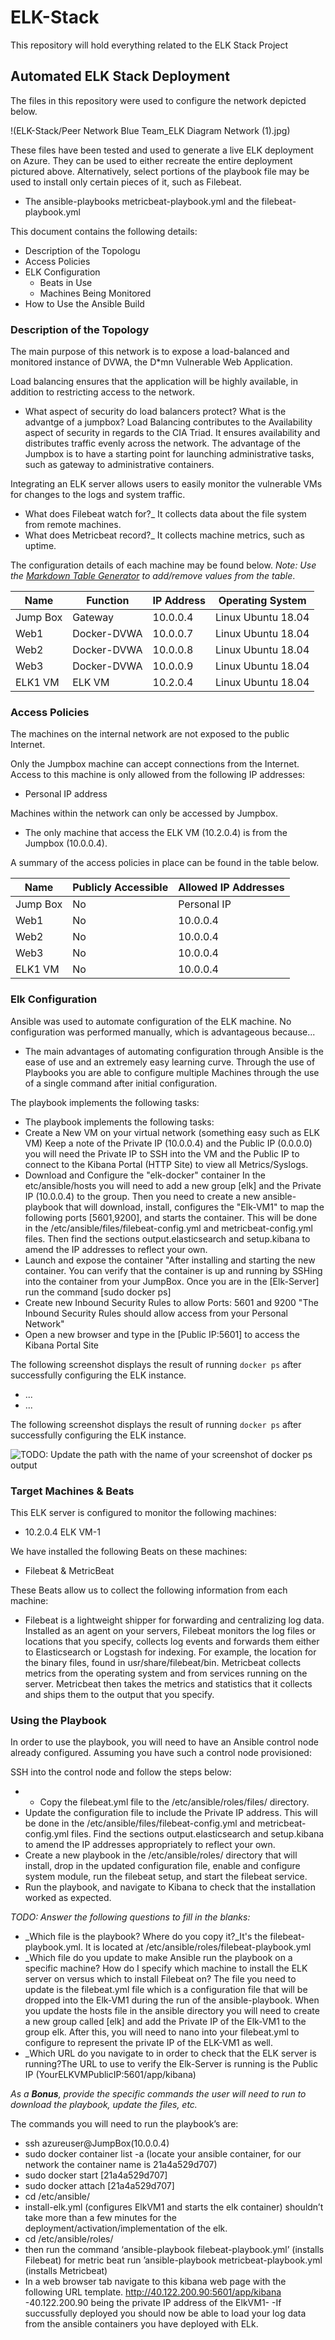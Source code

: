 # ELK-Stack
This repository will hold everything related to the ELK Stack Project

## Automated ELK Stack Deployment

The files in this repository were used to configure the network depicted below.

!(ELK-Stack/Peer Network Blue Team_ELK Diagram Network (1).jpg)

These files have been tested and used to generate a live ELK deployment on Azure. They can be used to either recreate the entire deployment pictured above. Alternatively, select portions of the playbook file may be used to install only certain pieces of it, such as Filebeat.

  - The ansible-playbooks metricbeat-playbook.yml and the filebeat-playbook.yml

This document contains the following details:
- Description of the Topologu
- Access Policies
- ELK Configuration
  - Beats in Use
  - Machines Being Monitored
- How to Use the Ansible Build


### Description of the Topology

The main purpose of this network is to expose a load-balanced and monitored instance of DVWA, the D*mn Vulnerable Web Application.

Load balancing ensures that the application will be highly available, in addition to restricting access to the network.

- What aspect of security do load balancers protect? What is the advantge of a jumpbox?
Load Balancing contributes to the Availability aspect of security in regards to the CIA Triad. It ensures availability and distributes traffic evenly across the network. The advantage of the Jumpbox is to have a starting point for launching administrative tasks, such as gateway to administrative containers.

Integrating an ELK server allows users to easily monitor the vulnerable VMs for changes to the logs and system traffic.
-  What does Filebeat watch for?_ It collects data about the file system from remote machines.
-  What does Metricbeat record?_ It collects machine metrics, such as uptime.

The configuration details of each machine may be found below.
_Note: Use the [Markdown Table Generator](http://www.tablesgenerator.com/markdown_tables) to add/remove values from the table_.

| Name     | Function  | IP Address | Operating System |
|----------|---------- |------------|------------------|
| Jump Box | Gateway   | 10.0.0.4   |Linux Ubuntu 18.04|            
| Web1     |Docker-DVWA| 10.0.0.7   |Linux Ubuntu 18.04|
| Web2     |Docker-DVWA| 10.0.0.8   |Linux Ubuntu 18.04|
| Web3     |Docker-DVWA| 10.0.0.9   |Linux Ubuntu 18.04|
| ELK1 VM  | ELK VM    | 10.2.0.4   |Linux Ubuntu 18.04|
### Access Policies

The machines on the internal network are not exposed to the public Internet. 

Only the Jumpbox machine can accept connections from the Internet. Access to this machine is only allowed from the following IP addresses:
- Personal IP address

Machines within the network can only be accessed by Jumpbox.
-  The only machine that access the ELK VM (10.2.0.4) is from the Jumpbox (10.0.0.4).

A summary of the access policies in place can be found in the table below.

| Name     | Publicly Accessible | Allowed IP Addresses |
|----------|---------------------|----------------------|
| Jump Box | No                  | Personal IP          |
| Web1     | No                  | 10.0.0.4             |
| Web2     | No                  | 10.0.0.4             |
| Web3     | No                  | 10.0.0.4             |
| ELK1 VM  | No                  | 10.0.0.4             |
### Elk Configuration

Ansible was used to automate configuration of the ELK machine. No configuration was performed manually, which is advantageous because...
- The main advantages of automating configuration through Ansible is the ease of use and an extremely easy learning curve. Through the use of Playbooks you are able to configure multiple Machines through the use of a single command after initial configuration.

The playbook implements the following tasks:
- The playbook implements the following tasks:
- Create a New VM on your virtual network (something easy such as ELK VM) Keep a note of the Private IP (10.0.0.4) and the Public IP (0.0.0.0) you will need the Private IP to SSH into the VM and the Public IP to connect to the Kibana Portal (HTTP Site) to view all Metrics/Syslogs.
- Download and Configure the "elk-docker" container In the etc/ansible/hosts you will need to add a new group [elk] and the Private IP (10.0.0.4) to the group. Then you need to create a new ansible-playbook that will download, install, configures the "Elk-VM1" to map the following ports [5601,9200], and starts the container. This will be done in the /etc/ansible/files/filebeat-config.yml and metricbeat-config.yml files. Then find the sections output.elasticsearch and setup.kibana to amend the IP addresses to reflect your own.
- Launch and expose the container "After installing and starting the new container. You can verify that the container is up and running by SSHing into the container from your JumpBox. Once you are in the [Elk-Server] run the command [sudo docker ps]
- Create new Inbound Security Rules to allow Ports: 5601 and 9200 "The Inbound Security Rules should allow access from your Personal Network"
- Open a new browser and type in the [Public IP:5601] to access the Kibana Portal Site

The following screenshot displays the result of running `docker ps` after successfully configuring the ELK instance.

- ...
- ...

The following screenshot displays the result of running `docker ps` after successfully configuring the ELK instance.

![TODO: Update the path with the name of your screenshot of docker ps output](Images/docker_ps_output.png)

### Target Machines & Beats
This ELK server is configured to monitor the following machines:
-  10.2.0.4 ELK VM-1

We have installed the following Beats on these machines:
-  Filebeat & MetricBeat

These Beats allow us to collect the following information from each machine:
- Filebeat is a lightweight shipper for forwarding and centralizing log data. Installed as an agent on your servers, Filebeat monitors the log files or locations that you specify, collects log events and forwards them either to Elasticsearch or Logstash for indexing. For example, the location for the binary files, found in usr/share/filebeat/bin. Metricbeat collects metrics from the operating system and from services running on the server. Metricbeat then takes the metrics and statistics that it collects and ships them to the output that you specify.

### Using the Playbook
In order to use the playbook, you will need to have an Ansible control node already configured. Assuming you have such a control node provisioned: 

SSH into the control node and follow the steps below:
- - Copy the filebeat.yml file to the /etc/ansible/roles/files/ directory.
- Update the configuration file to include the Private IP address. This will be done in the /etc/ansible/files/filebeat-config.yml and metricbeat-config.yml files. Find the sections output.elasticsearch and setup.kibana to amend the IP addresses appropriately to reflect your own.
- Create a new playbook in the /etc/ansible/roles/ directory that will install, drop in the updated configuration file, enable and configure system module, run the filebeat setup, and start the filebeat service.
- Run the playbook, and navigate to Kibana to check that the installation worked as expected.


_TODO: Answer the following questions to fill in the blanks:_
- _Which file is the playbook? Where do you copy it?_It's the filebeat-playbook.yml. It is located at /etc/ansible/roles/filebeat-playbook.yml
- _Which file do you update to make Ansible run the playbook on a specific machine? How do I specify which machine to install the ELK server on versus which to install Filebeat on? The file you need to update is the filebeat.yml file which is a configuration file that will be dropped into the Elk-VM1 during the run of the ansible-playbook. When you update the hosts file in the ansible directory you will need to create a new group called [elk] and add the Private IP of the Elk-VM1 to the group elk. After this, you will need to nano into your filebeat.yml to configure to represent the private IP of the ELK-VM1 as well.
- _Which URL do you navigate to in order to check that the ELK server is running?The URL to use to verify the Elk-Server is running is the Public IP (YourELKVMPublicIP:5601/app/kibana)

_As a **Bonus**, provide the specific commands the user will need to run to download the playbook, update the files, etc._

The commands you will need to run the playbook’s are:
- ssh azureuser@JumpBox(10.0.0.4)     
- sudo docker container list -a
          (locate your ansible container, for our network the container name is 21a4a529d707)
- sudo docker start [21a4a529d707]
- sudo docker attach [21a4a529d707]
- cd /etc/ansible/
- install-elk.yml (configures ElkVM1 and starts the elk container) shouldn’t take more than a few minutes for the deployment/activation/implementation of the elk.
- cd /etc/ansible/roles/
- then run the command ‘ansible-playbook filebeat-playbook.yml’ (installs Filebeat)   for metric beat run ’ansible-playbook metricbeat-playbook.yml (installs Metricbeat)
- In a web browser tab navigate to this kibana web page with the following URL template.  http://40.122.200.90:5601/app/kibana   -40.122.200.90 being the private IP address of the ElkVM1-
-If succussfully deployed you should now be able to load your log data from the ansible containers you have deployed with ELk.
